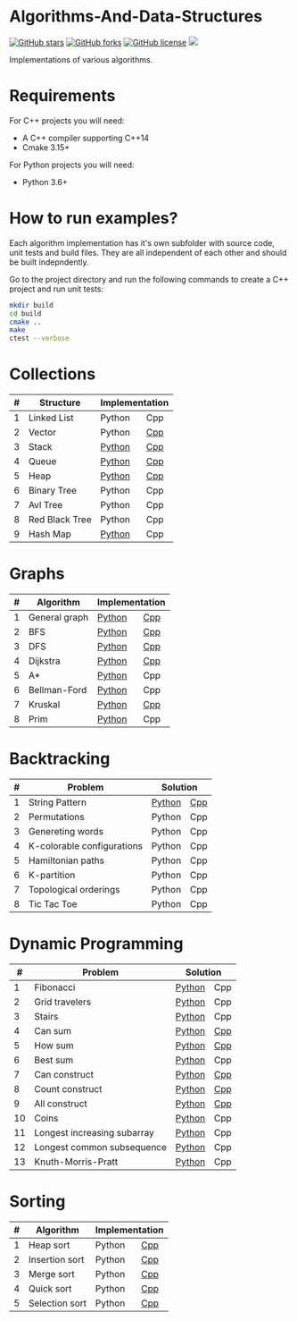 # Algorithms-And-Data-Structures

<a href="https://github.com/djeada/Data-Structures/stargazers"><img alt="GitHub stars" src="https://img.shields.io/github/stars/djeada/Data-Structures"></a>
<a href="https://github.com/djeada/Data-Structures/network"><img alt="GitHub forks" src="https://img.shields.io/github/forks/djeada/Data-Structures"></a>
<a href="https://github.com/djeada/Data-Structures/blob/master/LICENSE"><img alt="GitHub license" src="https://img.shields.io/github/license/djeada/Data-Structures"></a>
<a href=""><img src="https://img.shields.io/badge/contributions-welcome-brightgreen.svg?style=flat"></a>
</div>

Implementations of various algorithms.

<h1>Requirements</h1>

For C++ projects you will need:
* A C++ compiler supporting C++14
* Cmake 3.15+

For Python projects you will need:
* Python 3.6+

<h1>How to run examples?</h1>
Each algorithm implementation has it's own subfolder with source code, unit tests and build files. They are all independent of each other and should be built indepndently.

Go to the project directory and run the following commands to create a C++ project and run unit tests:

```bash
mkdir build
cd build
cmake ..
make
ctest --verbose
```
<h1>Collections</h1>
<table>
<thead>
<tr>
<th>#</th>
<th>Structure</th>
<th colspan="2">Implementation</th>
</tr>
</thead>
<tbody>
<tr>
<td>1</td>
<td>Linked List</td>
<td><a>Python</a></td>
 <td><a>Cpp</a></td> 
   </tr>
<tr>
<td>2</td>
<td>Vector</td>
<td><a>Python</a></td>
 <td><a href="https://github.com/djeada/Algorithms-And-Data-Structures/tree/master/src/collections/cpp/vector">Cpp</a></td> 
  </tr>
  <tr>
<td>3</td>
<td>Stack</td>
<td><a href="https://github.com/djeada/Algorithms-And-Data-Structures/tree/master/src/collections/python/stack">Python</a></td>
 <td><a href="https://github.com/djeada/Algorithms-And-Data-Structures/tree/master/src/collections/cpp/stack">Cpp</a></td> 
  </tr>
  
<tr>
<td>4</td>
<td>Queue</td>
<td><a href="https://github.com/djeada/Algorithms-And-Data-Structures/tree/master/src/collections/python/queue">Python</a></td>
 <td><a href="https://github.com/djeada/Algorithms-And-Data-Structures/tree/master/src/collections/cpp/queue">Cpp</a></td> 
  </tr>
  <tr>
<td>5</td>
<td>Heap</td>
<td><a href="https://github.com/djeada/Algorithms-And-Data-Structures/tree/master/src/collections/python/heap">Python</a></td>
 <td><a href="https://github.com/djeada/Algorithms-And-Data-Structures/tree/master/src/collections/cpp/heap">Cpp</a></td> 
  </tr>
  
<td>6</td>
<td>Binary Tree</td>
<td><a>Python</a></td>
 <td><a>Cpp</a></td> 
  </tr>
      <tr>
<td>7</td>
<td>Avl Tree</td>
<td><a>Python</a></td>
 <td><a>Cpp</a></td> 
  </tr>
        <tr>
<td>8</td>
<td>Red Black Tree</td>
<td><a>Python</a></td>
 <td><a>Cpp</a></td> 
  </tr>
          <tr>
<td>9</td>
<td>Hash Map</td>
<td><a href="https://github.com/djeada/Algorithms-And-Data-Structures/tree/master/src/collections/python/hashtable">Python</a></td>
 <td><a>Cpp</a></td> 
  </tr>
</tr>
</tbody>
</table>


<h1>Graphs</h1>
<table>
<thead>
<tr>
<th>#</th>
<th>Algorithm</th>
<th colspan="2">Implementation</th>
</tr>
</thead>
<tbody>
 
<tr>
<td>1</td>
<td>General graph</td>
<td><a href="https://github.com/djeada/Data-Structures/blob/master/src/graphs/python/graph">Python</a></td>
 <td><a href="https://github.com/djeada/Data-Structures/tree/master/src/graphs/cpp/graph">Cpp</a></td> 
   </tr>
<tr>
<td>2</td>
<td>BFS</td>
<td><a href="https://github.com/djeada/Algorithms-And-Data-Structures/tree/master/src/graphs/python/bfs">Python</a></td>
 <td><a href="https://github.com/djeada/Data-Structures/tree/master/src/graphs/cpp/bfs/src">Cpp</a></td> 
  </tr>
  
  <tr>
<td>3</td>
<td>DFS</td>
<td><a href="https://github.com/djeada/Algorithms-And-Data-Structures/tree/master/src/graphs/python/dfs">Python</a></td>
 <td><a href="https://github.com/djeada/Algorithms-And-Data-Structures/tree/master/src/graphs/cpp/dfs">Cpp</a></td> 
  </tr>
  
<tr>
<td>4</td>
<td>Dijkstra</td>
<td><a href="https://github.com/djeada/Data-Structures/blob/master/src/graphs/python/dijkstra/dijkstra.py">Python</a></td>
 <td><a href="https://github.com/djeada/Algorithms-And-Data-Structures/tree/master/src/graphs/cpp/dijkstra">Cpp</a></td> 
  </tr>
  <tr>
<td>5</td>
<td>A*</td>
<td><a href="https://github.com/djeada/Algorithms-And-Data-Structures/tree/master/src/graphs/python/a%20star">Python</a></td>
 <td><a>Cpp</a></td> 
  </tr>
      <tr>
<td>6</td>
<td>Bellman-Ford</td>
<td><a href="https://github.com/djeada/Algorithms-And-Data-Structures/tree/master/src/graphs/python/bellman%20ford">Python</a></td>
 <td><a>Cpp</a></td> 
  </tr>
     <tr>
<td>7</td>
<td>Kruskal</td>
<td><a href="https://github.com/djeada/Algorithms-And-Data-Structures/tree/master/src/graphs/python/kruskal">Python</a></td>
 <td><a href="https://github.com/djeada/Algorithms-And-Data-Structures/tree/master/src/graphs/cpp/kruskal">Cpp</a></td> 
  </tr>
        <tr>
<td>8</td>
<td>Prim</td>
<td><a href="https://github.com/djeada/Algorithms-And-Data-Structures/tree/master/src/graphs/python/prim">Python</a></td>
 <td><a>Cpp</a></td> 
  </tr>
  
</tr>
</tbody>
</table>

<h1>Backtracking</h1>
<table>
<thead>
<tr>
<th>#</th>
<th>Problem</th>
<th colspan="2">Solution</th>
</tr>
</thead>
<tbody>
 
<tr>
<td>1</td>
<td>String Pattern</td>
<td><a href="">Python</a></td>
 <td><a href="">Cpp</a></td> 
   </tr>
<tr>
<td>2</td>
<td>Permutations</td>
<td><a>Python</a></td>
 <td><a>Cpp</a></td> 
  </tr>
  
  <tr>
<td>3</td>
<td>Genereting words</td>
<td><a>Python</a></td>
 <td><a>Cpp</a></td> 
  </tr>
  
<tr>
<td>4</td>
<td>K-colorable configurations</td>
<td><a>Python</a></td>
 <td><a>Cpp</a></td> 
  </tr>
  <tr>
<td>5</td>
<td>Hamiltonian paths</td>
<td><a>Python</a></td>
 <td><a>Cpp</a></td> 
  </tr>
    <tr>
<td>6</td>
<td>K-partition</td>
<td><a>Python</a></td>
 <td><a>Cpp</a></td> 
  </tr>
      <tr>
<td>7</td>
<td>Topological orderings</td>
<td><a>Python</a></td>
 <td><a>Cpp</a></td> 
  </tr>
        <tr>
<td>8</td>
<td>Tic Tac Toe</td>
<td><a>Python</a></td>
 <td><a>Cpp</a></td> 
  </tr>
  
</tr>
</tbody>
</table>


<h1>Dynamic Programming</h1>
<table>
<thead>
<tr>
<th>#</th>
<th>Problem</th>
<th colspan="2">Solution</th>
</tr>
</thead>
<tbody>
 
<tr>
<td>1</td>
<td>Fibonacci</td>
<td><a href="https://github.com/djeada/Algorithms-And-Data-Structures/tree/master/src/dynamic%20programming/python/fibonacci">Python</a></td>
 <td><a>Cpp</a></td> 
   </tr>
<tr>
<td>2</td>
<td>Grid travelers</td>
<td><a href="https://github.com/djeada/Algorithms-And-Data-Structures/tree/master/src/dynamic%20programming/python/grid%20traveler">Python</a></td>
 <td><a>Cpp</a></td> 
  </tr>
  
  <tr>
<td>3</td>
<td>Stairs</td>
<td><a href="https://github.com/djeada/Algorithms-And-Data-Structures/tree/master/src/dynamic%20programming/python/climbing%20stairs">Python</a></td>
 <td><a>Cpp</a></td> 
  </tr>
  
<tr>
<td>4</td>
<td>Can sum</td>
<td><a href="https://github.com/djeada/Algorithms-And-Data-Structures/tree/master/src/dynamic%20programming/python/can%20sum">Python</a></td>
 <td><a href="https://github.com/djeada/Algorithms-And-Data-Structures/tree/master/src/dynamic%20programming/cpp/can%20sum">Cpp</a></td> 
  </tr>
  <tr>
<td>5</td>
<td>How sum</td>
<td><a href="https://github.com/djeada/Algorithms-And-Data-Structures/tree/master/src/dynamic%20programming/python/how%20sum">Python</a></td>
 <td><a href="https://github.com/djeada/Algorithms-And-Data-Structures/tree/master/src/dynamic%20programming/cpp/how%20sum">Cpp</a></td> 
  </tr>
    <tr>
<td>6</td>
<td>Best sum</td>
<td><a href="https://github.com/djeada/Algorithms-And-Data-Structures/tree/master/src/dynamic%20programming/python/best%20sum">Python</a></td>
 <td><a>Cpp</a></td> 
  </tr>
      <tr>
<td>7</td>
<td>Can construct</td>
<td><a href="https://github.com/djeada/Algorithms-And-Data-Structures/tree/master/src/dynamic%20programming/python/can%20construct">Python</a></td>
 <td><a href="https://github.com/djeada/Algorithms-And-Data-Structures/tree/master/src/dynamic%20programming/cpp/can%20construct">Cpp</a></td> 
  </tr>
        <tr>
<td>8</td>
<td>Count construct</td>
<td><a href="https://github.com/djeada/Algorithms-And-Data-Structures/tree/master/src/dynamic%20programming/python/count%20construct">Python</a></td>
 <td><a href="https://github.com/djeada/Algorithms-And-Data-Structures/tree/master/src/dynamic%20programming/cpp/count%20construct">Cpp</a></td> 
  </tr>
  
   <tr>
<td>9</td>
<td>All construct</td>
<td><a href="https://github.com/djeada/Algorithms-And-Data-Structures/tree/master/src/dynamic%20programming/python/all%20construct">Python</a></td>
 <td><a href="https://github.com/djeada/Algorithms-And-Data-Structures/tree/master/src/dynamic%20programming/cpp/all%20construct">Cpp</a></td> 
  </tr>
 
   <tr>
<td>10</td>
<td>Coins</td>
<td><a href="https://github.com/djeada/Algorithms-And-Data-Structures/tree/master/src/dynamic%20programming/python/coins">Python</a></td>
 <td><a>Cpp</a></td> 
  </tr>
    <tr>
<td>11</td>
<td>Longest increasing subarray</td>
<td><a href="https://github.com/djeada/Algorithms-And-Data-Structures/tree/master/src/dynamic%20programming/python/longest%20increasing%20subarray">Python</a></td>
 <td><a>Cpp</a></td> 
  </tr>
      <tr>
<td>12</td>
<td>Longest common subsequence</td>
<td><a href="https://github.com/djeada/Algorithms-And-Data-Structures/tree/master/src/dynamic%20programming/python/longest%20common%20subsequence">Python</a></td>
 <td><a>Cpp</a></td> 
  </tr>
        <tr>
<td>13</td>
<td>Knuth-Morris-Pratt</td>
<td><a href="https://github.com/djeada/Algorithms-And-Data-Structures/tree/master/src/dynamic%20programming/python/kmp">Python</a></td>
 <td><a>Cpp</a></td> 
  </tr>
  
</tr>
</tbody>
</table>

<h1>Sorting</h1>
<table>
<thead>
<tr>
<th>#</th>
<th>Algorithm</th>
<th colspan="2">Implementation</th>
</tr>
</thead>
<tbody>
 
<tr>
<td>1</td>
<td>Heap sort</td>
<td><a>Python</a></td>
<td><a href="https://github.com/djeada/Algorithms-And-Data-Structures/tree/master/src/sorting/cpp/heap%20sort">Cpp</a></td> 
</tr>
<tr>
<td>2</td>
<td>Insertion sort</td>
<td><a>Python</a></td>
<td><a href="https://github.com/djeada/Algorithms-And-Data-Structures/tree/master/src/sorting/cpp/insertion%20sort">Cpp</a></td> 
</tr>
<tr>
<td>3</td>
<td>Merge sort</td>
<td><a>Python</a></td>
<td><a href="https://github.com/djeada/Algorithms-And-Data-Structures/tree/master/src/sorting/cpp/merge%20sort">Cpp</a></td> 
</tr>  
<tr>
<td>4</td>
<td>Quick sort</td>
<td><a>Python</a></td>
<td><a href="https://github.com/djeada/Algorithms-And-Data-Structures/tree/master/src/sorting/cpp/quick%20sort">Cpp</a></td> 
</tr>
<tr>
<td>5</td>
<td>Selection sort</td>
<td><a>Python</a></td>
<td><a href="https://github.com/djeada/Algorithms-And-Data-Structures/tree/master/src/sorting/cpp/selection%20sort">Cpp</a></td> 
</tr>
</tbody>
</table>
